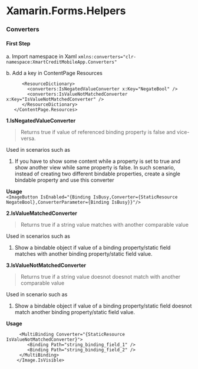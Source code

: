 # Xamarin.Forms.Helpers
### Converters

#### First Step

a. Import namespace in Xaml 
``` xmlns:converters="clr-namespace:XmartCreditMobileApp.Converters" ```
   
b. Add a key in ContentPage Resources

```<ContentPage.Resources>  
      <ResourceDictionary>  
        <converters:IsNegatedValueConverter x:Key="NegateBool" />    
        <converters:IsValueNotMatchedConverter x:Key="IsValueNotMatchedConverter" />
      </ResourceDictionary>  
   </ContentPage.Resources>
```
   
**1.IsNegatedValueConverter**
> Returns true if value of referenced binding property is false and vice-versa. 

Used in scenarios such as   
1. If you have to show some content while a property is set to true and show another view while same property is false. In such scenario, instead of creating two different bindable properties, create a single bindable property and use this converter

**Usage**  
```<ImageButton IsEnabled="{Binding IsBusy,Converter={StaticResource NegateBool},ConverterParameter={Binding IsBusy}}"/>  ```
    
**2.IsValueMatchedConverter**
> Returns true if a string value matches with another comparable value

Used in scenarios such as
1. Show a bindable object if value of a binding property/static field matches with another binding property/static field value. 
 

**3.IsValueNotMatchedConverter**
> Returns true if a string value doesnot doesnot match with another comparable value

Used in scenario such as
1. Show a bindable object if value of a binding property/static field doesnot match another binding property/static field value.

**Usage**
 ```<Image.IsVisible>
      <MultiBinding Converter="{StaticResource IsValueNotMatchedConverter}">
         <Binding Path="string_binding_field_1" />
         <Binding Path="string_binding_field_2" />
      </MultiBinding>
     </Image.IsVisible> 
    
